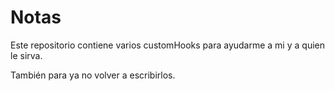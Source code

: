 # Notas

Este repositorio contiene varios customHooks para ayudarme a mi y
a quien le sirva.

También para ya no volver a escribirlos.
